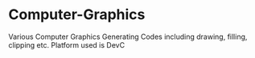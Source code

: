 # Computer-Graphics
Various Computer Graphics Generating Codes including drawing, filling, clipping etc. Platform used is DevC
